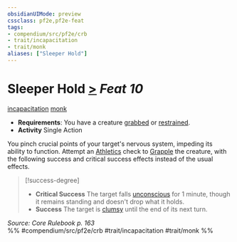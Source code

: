 ```yaml
---
obsidianUIMode: preview
cssclass: pf2e,pf2e-feat
tags:
- compendium/src/pf2e/crb
- trait/incapacitation
- trait/monk
aliases: ["Sleeper Hold"]
---
```

# Sleeper Hold  [>](../../Rules/core-rulebook/chapter-9-playing-the-game.md#Actions "Single Action") *Feat 10*  
[incapacitation](../../Rules/traits/incapacitation.md)  [monk](../../Rules/traits/monk.md)  

- **Requirements**: You have a creature [grabbed](../../Rules/conditions.md#Grabbed) or [restrained](../../Rules/conditions.md#Restrained).
- **Activity** Single Action

You pinch crucial points of your target's nervous system, impeding its ability to function. Attempt an [Athletics](../skills.md#Athletics) check to [Grapple](../../Rules/actions/grapple.md) the creature, with the following success and critical success effects instead of the usual effects.

> [!success-degree] 
> - **Critical Success** The target falls [unconscious](../../Rules/conditions.md#Unconscious) for 1 minute, though it remains standing and doesn't drop what it holds.
> - **Success** The target is [clumsy](../../Rules/conditions.md#Clumsy) until the end of its next turn.

*Source: Core Rulebook p. 163*  
%% #compendium/src/pf2e/crb #trait/incapacitation #trait/monk %%
